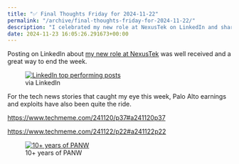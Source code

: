 ```yaml
---
title: "✅ Final Thoughts Friday for 2024-11-22"
permalink: "/archive/final-thoughts-friday-for-2024-11-22/"
description: "I celebrated my new role at NexusTek on LinkedIn and shared my tech news highlights for the week."
date: 2024-11-23 16:05:26.291673+00:00
---
```


<p>Posting on LinkedIn about <a target="_blank" rel="noopener noreferrer nofollow" href="https://www.linkedin.com/in/jaycuthrell">my new role at NexusTek</a> was well received and a great way to end the week.</p><figure><a href="https://www.linkedin.com/in/jaycuthrell/" target="_blank" rel="noopener noreferrer"><img src="https://assets.buttondown.email/images/98d8ddef-3e08-4700-9d2f-97c8374a7ed0.png?w=960&amp;fit=max" alt="LinkedIn top performing posts" draggable="false"></a><figcaption>via LinkedIn</figcaption></figure><p>For the tech news stories that caught my eye this week, Palo Alto earnings and exploits have also been quite the ride.</p><p><a target="_blank" rel="noopener noreferrer nofollow" href="https://www.techmeme.com/241120/p37#a241120p37">https://www.techmeme.com/241120/p37#a241120p37</a></p><p><a target="_blank" rel="noopener noreferrer nofollow" href="https://www.techmeme.com/241122/p22#a241122p22">https://www.techmeme.com/241122/p22#a241122p22</a></p><figure><a href="https://www.google.com/finance/quote/PANW:NASDAQ" target="_blank" rel="noopener noreferrer"><img src="https://assets.buttondown.email/images/49de0317-30fe-4c31-9aff-e02efcf42c2f.png?w=960&amp;fit=max" alt="10+ years of PANW" draggable="false"></a><figcaption>10+ years of PANW</figcaption></figure><p></p>